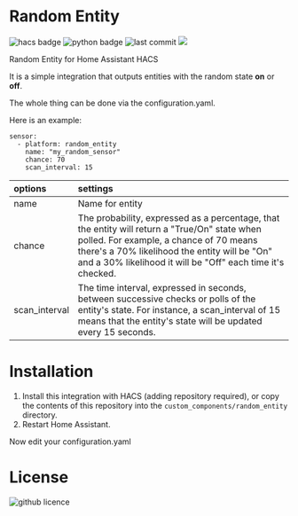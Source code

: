 # Random Entity 
![hacs badge](https://img.shields.io/badge/HACS-Default-blue)
![python badge](https://img.shields.io/badge/Made%20with-Python-orange)
![last commit](https://img.shields.io/github/last-commit/gickowtf/random_entity_HA?color=red)
![](https://img.shields.io/badge/dynamic/json?color=41BDF5&logo=home-assistant&label=installs&suffix=%20installs&cacheSeconds=15600&url=https://analytics.home-assistant.io/custom_integrations.json&query=$.random_entity.total)

Random Entity for Home Assistant HACS

It is a simple integration that outputs entities with the random state **on** or **off**.

The whole thing can be done via the configuration.yaml.

Here is an example:

```
sensor:
  - platform: random_entity
    name: "my_random_sensor"
    chance: 70
    scan_interval: 15
```


| **options** | **settings**  |
|:----------|:----------|
| name    | Name for entity   |
| chance    | The probability, expressed as a percentage, that the entity will return a "True/On" state when polled. For example, a chance of 70 means there's a 70% likelihood the entity will be "On" and a 30% likelihood it will be "Off" each time it's checked.|
| scan_interval    | The time interval, expressed in seconds, between successive checks or polls of the entity's state. For instance, a scan_interval of 15 means that the entity's state will be updated every 15 seconds.|


# Installation

1. Install this integration with HACS (adding repository required), or copy the contents of this
repository into the `custom_components/random_entity` directory.
2. Restart Home Assistant.

Now edit your configuration.yaml

# License

![github licence](https://img.shields.io/badge/Licence-MIT-orange)
